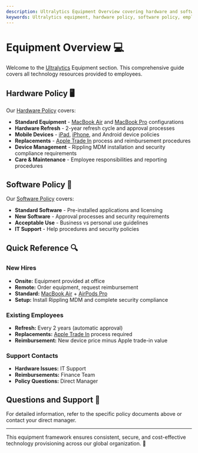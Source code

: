 ```yaml
---
description: Ultralytics Equipment Overview covering hardware and software policies for all employees.
keywords: Ultralytics equipment, hardware policy, software policy, employee equipment overview
---
```


# Equipment Overview 💻

Welcome to the [Ultralytics](https://www.ultralytics.com/) Equipment section. This comprehensive guide covers all technology resources provided to employees.

## Hardware Policy 🖥️

Our [Hardware Policy](hardware.md) covers:
- **Standard Equipment** - [MacBook Air](https://www.apple.com/macbook-air/) and [MacBook Pro](https://www.apple.com/macbook-pro/) configurations
- **Hardware Refresh** - 2-year refresh cycle and approval processes
- **Mobile Devices** - [iPad](https://www.apple.com/ipad/), [iPhone](https://www.apple.com/iphone/), and Android device policies
- **Replacements** - [Apple Trade In](https://www.apple.com/trade-in/) process and reimbursement procedures
- **Device Management** - Rippling MDM installation and security compliance requirements
- **Care & Maintenance** - Employee responsibilities and reporting procedures

## Software Policy 📱

Our [Software Policy](software.md) covers:
- **Standard Software** - Pre-installed applications and licensing
- **New Software** - Approval processes and security requirements
- **Acceptable Use** - Business vs personal use guidelines
- **IT Support** - Help procedures and security policies

## Quick Reference 🔍

### New Hires
- **Onsite:** Equipment provided at office
- **Remote:** Order equipment, request reimbursement
- **Standard:** [MacBook Air](https://www.apple.com/macbook-air/) + [AirPods Pro](https://www.apple.com/airpods-pro/)
- **Setup:** Install Rippling MDM and complete security compliance

### Existing Employees
- **Refresh:** Every 2 years (automatic approval)
- **Replacements:** [Apple Trade In](https://www.apple.com/trade-in/) process required
- **Reimbursement:** New device price minus Apple trade-in value

### Support Contacts
- **Hardware Issues:** IT Support
- **Reimbursements:** Finance Team
- **Policy Questions:** Direct Manager

## Questions and Support 🤝

For detailed information, refer to the specific policy documents above or contact your direct manager.

---

This equipment framework ensures consistent, secure, and cost-effective technology provisioning across our global organization. 🚀
